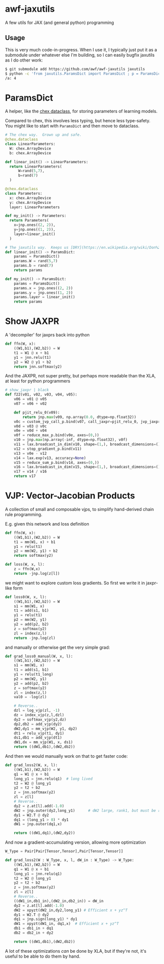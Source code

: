 # awf-jaxutils

A few utils for JAX (and general python) programming

## Usage

This is very much code-in-progress.  When I use it, I typically just put it as a submodule under whatever else I'm building, so I can easily bugfix jaxutils as I do other work:

```sh
$ git submodule add https://github.com/awf/awf-jaxutils jaxutils
$ python -c 'from jaxutils.ParamsDict import ParamsDict ; p = ParamsDict(); p.a = 4; p.print()'
/a: 4
```

# ParamsDict

A helper, like the [chex dataclass](https://github.com/deepmind/chex#dataclass-dataclasspy), for storing parameters of learning models.

Compared to chex, this involves less typing, but hence less type-safety.
You might like to start with `ParamsDict` and then move to dataclass.

```python
# The chex way.  Grown up and safe.
@chex.dataclass
class LinearParameters:
  W: chex.ArrayDevice
  b: chex.ArrayDevice

def linear_init() -> LinearParameters:
  return LinearParameters(
      W=rand(5,7),
      b=rand(7)
  )

@chex.dataclass
class Parameters:
  x: chex.ArrayDevice
  y: chex.ArrayDevice
  layer: LinearParameters

def my_init() -> Parameters:
  return Parameters(
    x=jnp.ones((2, 2)),
    y=jnp.ones((1, 2)),
    layer=linear_init()
  )
```

```python
# The jaxutils way.  Keeps us [DRY](https://en.wikipedia.org/wiki/Don%27t_repeat_yourself) in the early development stage.
def linear_init() -> ParamsDict:
    params = ParamsDict()
    params.W = rand(5,7)
    params.b = rand(7)
    return params

def my_init() -> ParamsDict:
    params = ParamsDict()
    params.x = jnp.ones((2, 2))
    params.y = jnp.ones((1, 2))
    params.layer = linear_init()
    return params
```

# Show JAXPR

A 'decompiler' for jaxprs back into python
```python
def ffn(W, x):
    ((W1,b1),(W2,b2)) = W
    t1 = W1 @ x + b1
    y1 = jnn.relu(t1)
    y2 = W2 @ y1 + b2
    return jnn.softmax(y2)
```
And the JAXPR, not super pretty, but perhaps more readable than the XLA, at least for python programmers
```python
# show_jaxpr | black
def f22(v01, v02, v03, v04, v05):
    v06 = v01 @ v05
    v07 = v06 + v02

    def pjit_relu_0(v09):
        return jnp.max(v09, np.array(0.0, dtype=np.float32))
    v0c = custom_jvp_call_p.bind(v07, call_jaxpr=pjit_relu_0, jvp_jaxpr_fun='Wrapped function:\n\nCore: memoized\n', num_consts=0, symbolic_zeros=False)
    v0d = v03 @ v0c
    v0e = v0d + v04
    v0f = reduce_max_p.bind(v0e, axes=(0,))
    v10 = jnp.max(np.array(-inf, dtype=np.float32), v0f)
    v11 = lax.broadcast_in_dim(v10, shape=(1,), broadcast_dimensions=(), sharding=None)
    v12 = stop_gradient_p.bind(v11)
    v13 = v0e - v12
    v14 = lax.exp(v13, accuracy=None)
    v15 = reduce_sum_p.bind(v14, axes=(0,))
    v16 = lax.broadcast_in_dim(v15, shape=(1,), broadcast_dimensions=(), sharding=None)
    v17 = v14 / v16
    return v17
```

# VJP: Vector-Jacobian Products

A collection of small and composable vjps, to simplify hand-derived chain rule programming.

E.g. given this network and loss definition
```python
def ffn(W, x):
    ((W1,b1),(W2,b2)) = W
    t1 = mm(W1, x) + b1
    y1 = relu(t1)
    y2 = mm(W2, y1) + b2
    return softmax(y2)

def loss(W, x, l):
    z = ffn(W,x)
    return -jnp.log(z[l])
```
we might want to explore custom loss gradients.
So first we write it in jaxpr-like form
```python
def loss0(W, x, l):
    ((W1,b1),(W2,b2)) = W
    s1 = mm(W1, x)
    t1 = add(s1, b1)
    y1 = relu(t1)
    p2 = mm(W2, y1)
    y2 = add(p2, b2)
    z = softmax(y2)
    zl = index(z,l)
    return -jnp.log(zl)
```
and manually or otherwise get the very simple grad:
```python
def grad_loss0_manual(W, x, l):
    ((W1,b1),(W2,b2)) = W
    s1 = mm(W1, x)
    t1 = add(s1, b1) 
    y1 = relu(t1_long)
    p2 = mm(W2, y1)
    y2 = add(p2, b2)
    z = softmax(y2)
    zl = index(z,l)
    val0 = -log(zl)

    # Reverse..
    dzl = log_vjp(zl, -1)
    dz = index_vjp(z,l,dzl)
    dy2 = softmax_vjp(y2,dz)
    dp2,db2 = add_vjp(dy2)
    dW2,dy1 = mm_vjp(W2, y1, dp2)
    dt1 = relu_vjp(t1, dy1) 
    ds1,db1 = add_vjp(dt1)
    dW1,dx = mm_vjp(W1, x, ds1)
    return ((dW1,db1),(dW2,db2))
```
And then we would manually work on that to get faster code:
```python
def grad_loss2(W, x, l):
    ((W1,b1),(W2,b2)) = W
    q1 = W1 @ x + b1        
    long_y1 = jnn.relu(q1)  # long lived
    t2 = W2 @ long_y1 
    y2 = t2 + b2
    z = jnn.softmax(y2)
    zl = z[l]
    # Reverse..
    dy2 = z.at[l].add(-1.0)
    dW2 = jnp.outer(dy2,long_y1)      # dW2 large, rank1, but must be returned
    dy1 = W2.T @ dy2
    dq1 = (long_y1 > 0) * dy1 
    dW1 = jnp.outer(dq1,x)        

    return ((dW1,dq1),(dW2,dy2))
```
And now a gradient-accumulating version, allowing more optimization
```python
W_Type = Pair[Pair[Tensor,Tensor],Pair[Tensor,Tensor]]

def grad_loss2(W : W_Type, x, l, dW_in : W_Type) -> W_Type:
    ((W1,b1),(W2,b2)) = W
    q1 = W1 @ x + b1
    long_y1 = jnn.relu(q1)
    t2 = W2 @ long_y1
    y2 = t2 + b2
    z = jnn.softmax(y2)
    zl = z[l]
    # Reverse..
    ((dW1_in,db1_in),(dW2_in,db2_in)) = dW_in
    dy2 = z.at[l].add(-1.0)
    dW2 = xpyzt(dW2_in,dy2,long_y1) # Efficient x + yz^T    
    dy1 = W2.T @ dy2
    dq1 = jnp.sign(long_y1) * dy1 
    dW1 = xpyzt(dW1_in, dq1,x)  # Efficient x + yz^T
    db1 = db1_in + dq1
    db2 = db2_in + dy2

    return ((dW1,db1),(dW2,db2))
```
A lot of these optimizations _can_ be done by XLA, but if they're not, it's useful to be able to do them by hand.